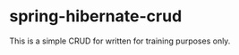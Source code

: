 spring-hibernate-crud
=====================
This is a simple CRUD for written for training purposes only.
